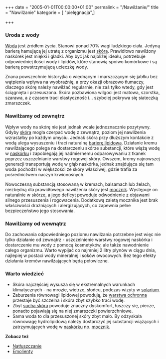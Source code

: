 +++
date = "2005-01-01T00:00:00+01:00"
permalink = "/Nawilżanie/"
title = "Nawilżanie"
kategorie = [ "pielęgnacja",]

+++

### Uroda z wody

[Woda](/atopedia/Woda "wikilink") jest źródłem życia. Stanowi ponad 70% wagi ludzkiego ciała. Jedyną barierą hamującą jej utratę z organizmu jest [skóra](/atopedia/skóra "wikilink"). Prawidłowo nawilżony naskórek jest miękki i gładki. Aby być jak najbliżej ideału, potrzebuje odpowiedniej ilości wody i lipidów, które stanowią spoiwo komórkowe i są barierą powstrzymującą ucieczkę wody.

Znana powszechnie historyjka o więdnącym i marszczącym się jabłku bez wątpienia wpływa na wyobraźnię, a przy okazji obrazowo tłumaczy, dlaczego skórę należy nawilżać regularnie, nie zaś tylko wtedy, gdy jest ściągnięta i przesuszona. Skóra pozbawiona wilgoci jest matowa, szorstka, szarawa, a z czasem traci elastyczność i... szybciej pokrywa się siateczką zmarszczek.

### Nawilżamy od zewnątrz

Wpływ wody na skórę nie jest jednak wcale jednoznacznie pozytywny. Gdyby [skóra](/atopedia/skóra "wikilink") mogła czerpać wodę z zewnątrz, poziom jej nawilżenia wzrastałby po każdym umyciu. Jednak skóra przy dłuższym kontakcie z wodą ulega wysuszeniu i traci naturalną [barierę lipidową](/atopedia/płaszcz_lipidowy "wikilink"). Działanie kremu nawilżającego polega na dostarczeniu skórze substancji, które wiążą wodę w [naskórku](/atopedia/naskórek "wikilink") i zapobiegają jej nadmiernemu odparowywaniu z tkanek poprzez uszczelnianie warstwy rogowej skóry. Owszem, kremy najnowszej generacji transportują wodę w głąb naskórka, jednak znajdująca się tam woda pochodzi w większości ze skóry właściwej, gdzie trafia za pośrednictwem naczyń krwionośnych.

Nowoczesną substancją stosowaną w kremach, balsamach lub żelach, niezbędną dla prawidłowego nawilżenia skóry jest [mocznik](/atopedia/mocznik "wikilink"). Występuje on naturalnie w skórze, a jego deficyt powoduje odwodnienie z objawami silnego przesuszenia i rogowacenia. Dodatkową zaletą mocznika jest brak właściwości drażniących i alergizujących, co zapewnia pełne bezpieczeństwo jego stosowania.

### Nawilżamy od wewnątrz

Do zachowania odpowiedniego poziomu nawilżania potrzebne jest więc nie tylko działanie od zewnątrz - uszczelnienie warstwy rogowej naskórka i dostarczenie mu wody z pomocą kosmetyków, ale także nawodnienie całego organizmu. Warto wypijać co najmniej 2 litry płynów w ciągu dnia, najlepiej w postaci wody mineralnej i soków owocowych. Bez tego efekty działania kremów nawilżających będą połowiczne.

### Warto wiedzieć

-   Skóra najczęściej wysusza się w ekstremalnych warunkach klimatycznych - na mrozie, wietrze, słońcu, podczas wizyty w [solarium](/atopedia/solarium "wikilink").
-   Zaburzenia równowagi lipidowej powodują, że [warstwa ochronna](/atopedia/płaszcz_lipidowy "wikilink") przestaje być szczelna i skóra zbyt szybko traci wodę.
-   Zbyt [sucha skóra](/atopedia/sucha_skóra "wikilink") powoduje znaczny dyskomfort, łuszczy się, piecze, ponadto pojawiają się na niej zmarszczki powierzchniowe.
-   Sama woda to dla przesuszonej skóry zbyt mało. By odzyskała równowagę hydrolipidową należy dostarczyć jej substancji wiążących i zatrzymujących wodę w [naskórku](/atopedia/naskórek "wikilink") np. [mocznik](/atopedia/mocznik "wikilink").

**Zobacz też**

-   [Natłuszczanie](/atopedia/Natłuszczanie "wikilink")
-   [Emolienty](/atopedia/Emolienty "wikilink")
